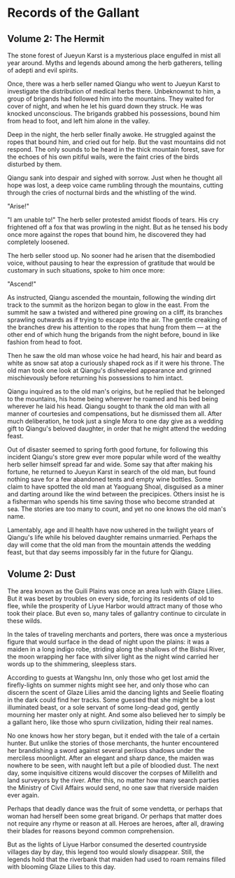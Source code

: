# Records of the Gallant

## Volume 2: The Hermit

The stone forest of Jueyun Karst is a mysterious place engulfed in mist all year around. Myths and legends abound among
the herb gatherers, telling of adepti and evil spirits.

Once, there was a herb seller named Qiangu who went to Jueyun Karst to investigate the distribution of medical herbs
there. Unbeknownst to him, a group of brigands had followed him into the mountains. They waited for cover of night, and
when he let his guard down they struck. He was knocked unconscious. The brigands grabbed his possessions, bound him from
head to foot, and left him alone in the valley.

Deep in the night, the herb seller finally awoke. He struggled against the ropes that bound him, and cried out for help.
But the vast mountains did not respond. The only sounds to be heard in the thick mountain forest, save for the echoes of
his own pitiful wails, were the faint cries of the birds disturbed by them.

Qiangu sank into despair and sighed with sorrow. Just when he thought all hope was lost, a deep voice came rumbling
through the mountains, cutting through the cries of nocturnal birds and the whistling of the wind.

"Arise!"

"I am unable to!" The herb seller protested amidst floods of tears. His cry frightened off a fox that was prowling in
the night. But as he tensed his body once more against the ropes that bound him, he discovered they had completely
loosened.

The herb seller stood up. No sooner had he arisen that the disembodied voice, without pausing to hear the expression of
gratitude that would be customary in such situations, spoke to him once more:

"Ascend!"

As instructed, Qiangu ascended the mountain, following the winding dirt track to the summit as the horizon began to glow
in the east. From the summit he saw a twisted and withered pine growing on a cliff, its branches sprawling outwards as
if trying to escape into the air. The gentle creaking of the branches drew his attention to the ropes that hung from
them — at the other end of which hung the brigands from the night before, bound in like fashion from head to foot.

Then he saw the old man whose voice he had heard, his hair and beard as white as snow sat atop a curiously shaped rock
as if it were his throne. The old man took one look at Qiangu's disheveled appearance and grinned mischievously before
returning his possessions to him intact.

Qiangu inquired as to the old man's origins, but he replied that he belonged to the mountains, his home being wherever
he roamed and his bed being wherever he laid his head. Qiangu sought to thank the old man with all manner of courtesies
and compensations, but he dismissed them all. After much deliberation, he took just a single Mora to one day give as a
wedding gift to Qiangu's beloved daughter, in order that he might attend the wedding feast.

Out of disaster seemed to spring forth good fortune, for following this incident Qiangu's store grew ever more popular
while word of the wealthy herb seller himself spread far and wide. Some say that after making his fortune, he returned
to Jueyun Karst in search of the old man, but found nothing save for a few abandoned tents and empty wine bottles. Some
claim to have spotted the old man at Yaoguang Shoal, disguised as a miner and darting around like the wind between the
precipices. Others insist he is a fisherman who spends his time saving those who become stranded at sea. The stories are
too many to count, and yet no one knows the old man's name.

Lamentably, age and ill health have now ushered in the twilight years of Qiangu's life while his beloved daughter
remains unmarried. Perhaps the day will come that the old man from the mountain attends the wedding feast, but that day
seems impossibly far in the future for Qiangu.

## Volume 2: Dust

The area known as the Guili Plains was once an area lush with Glaze Lilies. But it was beset by troubles on every side,
forcing its residents of old to flee, while the prosperity of Liyue Harbor would attract many of those who took their
place. But even so, many tales of gallantry continue to circulate in these wilds.

In the tales of traveling merchants and porters, there was once a mysterious figure that would surface in the dead of
night upon the plains: it was a maiden in a long indigo robe, striding along the shallows of the Bishui River, the moon
wrapping her face with silver light as the night wind carried her words up to the shimmering, sleepless stars.

According to guests at Wangshu Inn, only those who get lost amid the firefly-lights on summer nights might see her, and
only those who can discern the scent of Glaze Lilies amid the dancing lights and Seelie floating in the dark could find
her tracks. Some guessed that she might be a lost illuminated beast, or a sole servant of some long-dead god, gently
mourning her master only at night. And some also believed her to simply be a gallant hero, like those who spurn
civilization, hiding their real names.

No one knows how her story began, but it ended with the tale of a certain hunter. But unlike the stories of those
merchants, the hunter encountered her brandishing a sword against several perilous shadows under the merciless
moonlight. After an elegant and sharp dance, the maiden was nowhere to be seen, with naught left but a pile of bloodied
dust. The next day, some inquisitive citizens would discover the corpses of Millelith and land surveyors by the river.
After this, no matter how many search parties the Ministry of Civil Affairs would send, no one saw that riverside maiden
ever again.

Perhaps that deadly dance was the fruit of some vendetta, or perhaps that woman had herself been some great brigand. Or
perhaps that matter does not require any rhyme or reason at all. Heroes are heroes, after all, drawing their blades for
reasons beyond common comprehension.

But as the lights of Liyue Harbor consumed the deserted countryside villages day by day, this legend too would slowly
disappear. Still, the legends hold that the riverbank that maiden had used to roam remains filled with blooming Glaze
Lilies to this day.
